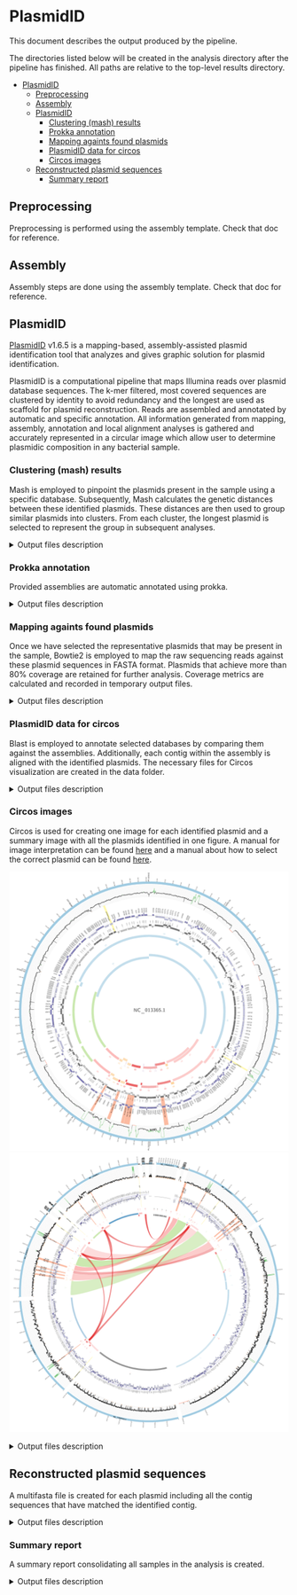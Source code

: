 # PlasmidID

This document describes the output produced by the pipeline.

The directories listed below will be created in the analysis directory after the pipeline has finished. All paths are relative to the top-level results directory.

- [PlasmidID](#plasmidid)
  - [Preprocessing](#preprocessing)
  - [Assembly](#assembly)
  - [PlasmidID](#plasmidid-1)
    - [Clustering (mash) results](#clustering-mash-results)
    - [Prokka annotation](#prokka-annotation)
    - [Mapping againts found plasmids](#mapping-againts-found-plasmids)
    - [PlasmidID data for circos](#plasmidid-data-for-circos)
    - [Circos images](#circos-images)
  - [Reconstructed plasmid sequences](#reconstructed-plasmid-sequences)
    - [Summary report](#summary-report)

## Preprocessing

Preprocessing is performed using the assembly template. Check that doc for reference.

## Assembly

Assembly steps are done using the assembly template. Check that doc for reference.

## PlasmidID
[PlasmidID](https://github.com/BU-ISCIII/plasmidID) v1.6.5 is a mapping-based, assembly-assisted plasmid identification tool that analyzes and gives graphic solution for plasmid identification.

PlasmidID is a computational pipeline that maps Illumina reads over plasmid database sequences. The k-mer filtered, most covered sequences are clustered by identity to avoid redundancy and the longest are used as scaffold for plasmid reconstruction. Reads are assembled and annotated by automatic and specific annotation. All information generated from mapping, assembly, annotation and local alignment analyses is gathered and accurately represented in a circular image which allow user to determine plasmidic composition in any bacterial sample.

### Clustering (mash) results

Mash is employed to pinpoint the plasmids present in the sample using a specific database. Subsequently, Mash calculates the genetic distances between these identified plasmids. These distances are then used to group similar plasmids into clusters. From each cluster, the longest plasmid is selected to represent the group in subsequent analyses.

<details>
<summary>Output files description</summary>

`NO_GROUP/kmer`
        - <strong>database.filtered_XX</strong>: Contains identifiers for plasmids identified by Mash that exhibit a distance value greater than a specified threshold (e.g., 0.95).
        - <strong>database.filtered_XX_term.XX.clusters.tab</strong>: A tabulated file listing the clusters of plasmids grouped based on their genetic similarities.
        - <strong>database.filtered_XX_term.XX.representative.fasta</strong>: The FASTA formatted sequence file of the longests plasmids selected as representatives for each cluster.
        - <strong>database.filtered_XX_term.XX.representative.fasta.*.bt2</strong>: Bowtie2 index files for the representative FASTA sequences.
        - <strong>database.filtered_XX_term.fasta</strong>: the FASTA formatted sequences from the plasmids in database.filtered_XX.
        - <strong>database.filtered_XX_term.mash.distances.tab</strong>: Tabulated data of Mash-calculated distances between the filtered plasmid sequences, used for clustering.
        - <strong>database.msh</strong>: The Mash sketch file of the database, which is a compact binary representation of the set of plasmids used for quick distance estimation.
        - <strong>database.screen.tab</strong>: Output file listing the results of the Mash screen operation, which compares the sample against the database to find matching plasmids.
</details>

### Prokka annotation

Provided assemblies are automatic annotated using prokka.

<details>
<summary>Output files description</summary>

`NO_GROUP/database`
Prokka output files can be found [here](https://github.com/tseemann/prokka?tab=readme-ov-file#output-files)
        - SAMPLE_NAME.err  
        - SAMPLE_NAME.fna  
        - SAMPLE_NAME.gff
        - SAMPLE_NAME.gff.renamed
        - SAMPLE_NAME.gff.bed: gff in bed format
        - SAMPLE_NAME.gff.reverse.bed: only reverse genes
        - SAMPLE_NAME.gff.forward.bed: only forward genes
        - SAMPLE_NAME.sqn
        - SAMPLE_NAME.txt
        - SAMPLE_NAME.faa
        - SAMPLE_NAME.fsa
        - SAMPLE_NAME.tbl
        - SAMPLE_NAME.ffn
        - SAMPLE_NAME.gbk
        - SAMPLE_NAME.log
        - SAMPLE_NAME.tsv
</details>

### Mapping againts found plasmids

Once we have selected the representative plasmids that may be present in the sample, Bowtie2 is employed to map the raw sequencing reads against these plasmid sequences in FASTA format. Plasmids that achieve more than 80% coverage are retained for further analysis. Coverage metrics are calculated and recorded in temporary output files.

<details>
<summary>Output files description</summary>

`NO_GROUP/mapping`
        - <strong>SAMPLE_NAME.coverage</strong>: Contains initial coverage bedgraph data for each plasmid
        - <strong>SAMPLE_NAME.coverage_adapted</strong>: Adjusted coverage mean for each plasmid
        - <strong>SAMPLE_NAME.coverage_adapted_clustered</strong>: adjusted coverage mean filtered with more than 80% coverage.
        - <strong>SAMPLE_NAME.coverage_adapted_clustered_ac</strong>: identificator of filtered plasmids
        - <strong>SAMPLE_NAME.coverage_adapted_clustered_percentage</strong>: coverage data for each plasmid in percentaje (1-value)
        - <strong>SAMPLE_NAME.coverage_adapted_filtered_80</strong>: Lists plasmids with coverage exceeding 80%, selected for subsequent analysis.
        - <strong>SAMPLE_NAME.coverage_adapted_filtered_80_term.fasta</strong>: FASTA formatted file containing sequences of plasmids with more than 80% coverage.
        - <strong>SAMPLE_NAME.coverage_adapted_filtered_80_term.fasta.blast.tmp.*</strong>: Temporary BLAST files for sequences that have passed the 80% coverage threshold, used for further comparative analysis.
        - <strong>SAMPLE_NAME.sorted.bam</strong>: BAM file of aligned reads sorted by coordinates.
        - <strong>SAMPLE_NAME.sorted.bam.bai</strong>: Index file for the sorted BAM file, facilitating faster data retrieval.
</details>

### PlasmidID data for circos

Blast is employed to annotate selected databases by comparing them against the assemblies. Additionally, each contig within the assembly is aligned with the identified plasmids. The necessary files for Circos visualization are created in the data folder.

<details>
<summary>Output files description</summary>

`NO_GROUP/SAMPLE_NAME/data`
        - pID_highlights.conf: genes highlights for circos.
        - pID_text_annotation.coordinates: text annotation coordinates for circos.
        - SAMPLE_NAME.bedgraph: bedgraph coverage for each plasmid
        - SAMPLE_NAME.bedgraph_term: filtered bedgraph coverage for each plasmid
        - SAMPLE_NAME.DB.bed: blast result in bed format
        - SAMPLE_NAME.DB.blast: for each annotation database blast result against the assembly
        - SAMPLE_NAME.DB.coordinates: blast result with the coordinates needed for the circos image
        - SAMPLE_NAME.fna.blast.tmp.*: blast tmp database files
        - SAMPLE_NAME.gff.forward.coordinates: gff coordinates for forward genes for annotation track
        - SAMPLE_NAME.gff.reverse.coordinates: gff coordinates for reverse genes for annotation track
        - SAMPLE_NAME.karyotype_individual.txt: karyotype template for each plasmid individual image
        - SAMPLE_NAME.karyotype_summary.txt: karyotype circos file for summary image
        - SAMPLE_NAME.plasmids.bed: blast result plasmids in bed format.
        - SAMPLE_NAME.plasmids.blast: blast result contigs against identified plasmids.
        - SAMPLE_NAME.plasmids.blast.links: blast result for links for contigs that match different plasmids.
        - SAMPLE_NAME.plasmids.complete: complete track information for citcos
        - SAMPLE_NAME.plasmids.links: links for contigs that match different plasmids.
</details>

### Circos images

Circos is used for creating one image for each identified plasmid and a summary image with all the plasmids identified in one figure. A manual for image interpretation can be found [here](https://github.com/BU-ISCIII/plasmidID/wiki/Understanding-the-image:-track-by-track) and a manual about how to select the correct plasmid can be found [here](https://github.com/BU-ISCIII/plasmidID/wiki/How-to-chose-the-right-plasmids).

![plasmidid_image](./images/SEN30_000195995_NC_013365.1.png)
![summary_image](./images/KPN30_000240185_summary.png)

<details>
<summary>Output files description</summary>

`NO_GROUP/images`

- SAMPLE_NAME_PLASMID_individual.circos.conf: circos conf file used for generating the individual image
- SAMPLE_NAME_PLASMID.png: circos image for individual plasmidID
- SAMPLE_NAME_summary.circos.conf: circos conf file used for genering the summary image
- SAMPLE_NAME_summary.png: summary image

</details>

## Reconstructed plasmid sequences

A multifasta file is created for each plasmid including all the contig sequences that have matched the identified contig.

<details>
<summary>Output files description</summary>

`NO_GROUP/fasta_files`

- PLASMID_term.fasta: multifasta file for each plasmid identified in the sample.

</details>

### Summary report

A summary report consolidating all samples in the analysis is created.

<details>
<summary>Output files description</summary>

`NO_GROUP`

- `NO_GROUP_final_results.html`: report with same info as table below that can be viewed using chrome.
- `NO_GROUP_final_results.tab`: plasmid info for each sample.

</details>
